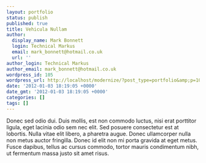 ```yaml
---
layout: portfolio
status: publish
published: true
title: Vehicula Nullam
author:
  display_name: Mark Bonnett
  login: Technical Markus
  email: mark_bonnett@hotmail.co.uk
  url: ''
author_login: Technical Markus
author_email: mark_bonnett@hotmail.co.uk
wordpress_id: 105
wordpress_url: http://localhost/modernize/?post_type=portfolio&amp;p=105
date: '2012-01-03 18:19:05 +0000'
date_gmt: '2012-01-03 18:19:05 +0000'
categories: []
tags: []
---
```

<p>Donec sed odio dui. Duis mollis, est non commodo luctus, nisi erat porttitor ligula, eget lacinia odio sem nec elit. Sed posuere consectetur est at lobortis. Nulla vitae elit libero, a pharetra augue. Donec ullamcorper nulla non metus auctor fringilla. Donec id elit non mi porta gravida at eget metus. Fusce dapibus, tellus ac cursus commodo, tortor mauris condimentum nibh, ut fermentum massa justo sit amet risus.</p>

